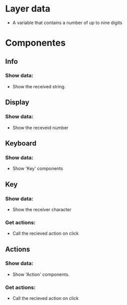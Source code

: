 # Layer data

- A variable that contains a number of up to nine digits

###

# Componentes

## Info

### Show data:

- Show the received string.

## Display

### Show data:

- Show the receveid number

## Keyboard

### Show data:

- Show 'Key' components

## Key

### Show data:

- Show the receiver character

### Get actions:

- Call the recieved action on click

## Actions

### Show data:

- Show 'Action' components.

### Get actions:

- Call the recieved action on click
